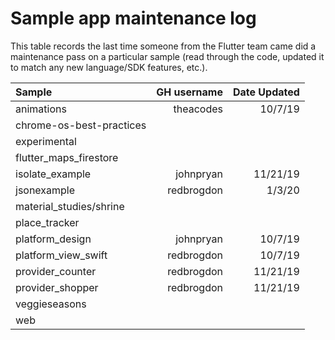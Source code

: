 # Sample app maintenance log

This table records the last time someone from the Flutter team came did a
maintenance pass on a particular sample (read through the code, updated it to
match any new language/SDK features, etc.).

| Sample                    | GH username        | Date Updated   |
| :------------------------ | -----------------: | -------------: |
| animations                | theacodes          | 10/7/19        |
| chrome-os-best-practices  |                    |                |
| experimental              |                    |                |
| flutter_maps_firestore    |                    |                |
| isolate_example           | johnpryan          | 11/21/19       |
| jsonexample               | redbrogdon         | 1/3/20         |
| material_studies/shrine   |                    |                |
| place_tracker             |                    |                |
| platform_design           | johnpryan          | 10/7/19        |
| platform_view_swift       | redbrogdon         | 10/7/19        |
| provider_counter          | redbrogdon         | 11/21/19       |
| provider_shopper          | redbrogdon         | 11/21/19       |
| veggieseasons             |                    |                |
| web                       |                    |                |

